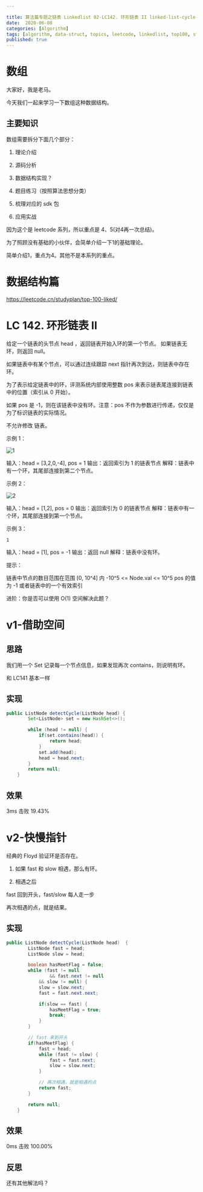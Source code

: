 ```yaml
---

title: 算法篇专题之链表 Linkedlist 02-LC142. 环形链表 II linked-list-cycle-ii
date:  2020-06-08
categories: [Algorithm]
tags: [algorithm, data-struct, topics, leetcode, linkedlist, top100, sf]
published: true
---
```



# 数组

大家好，我是老马。

今天我们一起来学习一下数组这种数据结构。

## 主要知识

数组需要拆分下面几个部分：

1. 理论介绍

2. 源码分析

3. 数据结构实现？

4. 题目练习（按照算法思想分类）

5. 梳理对应的 sdk 包

6. 应用实战

因为这个是 leetcode 系列，所以重点是 4、5(对4再一次总结)。

为了照顾没有基础的小伙伴，会简单介绍一下1的基础理论。

简单介绍1，重点为4。其他不是本系列的重点。

# 数据结构篇

https://leetcode.cn/studyplan/top-100-liked/

# LC 142. 环形链表 II

给定一个链表的头节点  head ，返回链表开始入环的第一个节点。 如果链表无环，则返回 null。

如果链表中有某个节点，可以通过连续跟踪 next 指针再次到达，则链表中存在环。 

为了表示给定链表中的环，评测系统内部使用整数 pos 来表示链表尾连接到链表中的位置（索引从 0 开始）。

如果 pos 是 -1，则在该链表中没有环。注意：pos 不作为参数进行传递，仅仅是为了标识链表的实际情况。

不允许修改 链表。
 

示例 1：

![1](https://assets.leetcode.com/uploads/2018/12/07/circularlinkedlist.png)

输入：head = [3,2,0,-4], pos = 1
输出：返回索引为 1 的链表节点
解释：链表中有一个环，其尾部连接到第二个节点。

示例 2：

![2](https://assets.leetcode-cn.com/aliyun-lc-upload/uploads/2018/12/07/circularlinkedlist_test2.png)

输入：head = [1,2], pos = 0
输出：返回索引为 0 的链表节点
解释：链表中有一个环，其尾部连接到第一个节点。


示例 3：

```
1
```

输入：head = [1], pos = -1
输出：返回 null
解释：链表中没有环。
 

提示：

链表中节点的数目范围在范围 [0, 10^4] 内
-10^5 <= Node.val <= 10^5
pos 的值为 -1 或者链表中的一个有效索引
 

进阶：你是否可以使用 O(1) 空间解决此题？

# v1-借助空间

## 思路

我们用一个 Set 记录每一个节点信息，如果发现再次 contains，则说明有环。

和 LC141 基本一样

## 实现

```java
public ListNode detectCycle(ListNode head) {
        Set<ListNode> set = new HashSet<>();

        while (head != null) {
            if(set.contains(head)) {
                return head;
            }
            set.add(head);
            head = head.next;
        }
        return null;
    }
```

## 效果

3ms 击败 19.43%

# v2-快慢指针

经典的 Floyd 验证环是否存在。

1) 如果 fast 和 slow 相遇，那么有环。

2) 相遇之后

fast 回到开头，fast/slow 每人走一步

再次相遇的点，就是结果。

## 实现

```java
public ListNode detectCycle(ListNode head)  {
        ListNode fast = head;
        ListNode slow = head;

        boolean hasMeetFlag = false;
        while (fast != null
                && fast.next != null
            && slow != null) {
            slow = slow.next;
            fast = fast.next.next;

            if(slow == fast) {
                hasMeetFlag = true;
                break;
            }
        }

        // fast 来到开头
        if(hasMeetFlag) {
            fast = head;
            while (fast != slow) {
                fast = fast.next;
                slow = slow.next;
            }

            // 再次相遇，就是相遇的点
            return fast;
        }

        return null;
    }
```

## 效果

0ms 击败 100.00%

## 反思

还有其他解法吗？

